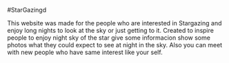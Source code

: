 #StarGazingd


This website was made for the people who are interested in Stargazing and enjoy long nights to look at the sky or just getting to it. Created to inspire people to enjoy night sky of the star give some informacion show some photos what they could expect to see at night in the sky. Also you can meet with new people who have same interest like your self.
